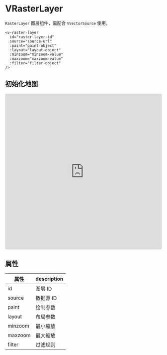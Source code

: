 # VRasterLayer

`RasterLayer` 图层组件，需配合 `VVectorSource` 使用。

```
<v-raster-layer
  id="raster-layer-id"
  source="source-url"
  :paint="paint-object"
  :layout="layout-object"
  :minzoom="minzoom-value"
  :maxzoom="maxzoom-value"
  :filter="filter-object"
/>
```

## 初始化地图

<iframe src="https://codesandbox.io/embed/mapvue-vmap-5d689r?fontsize=14&hidenavigation=1&module=%2Fsrc%2FApp.vue&theme=dark"
     style="width:100%; height:500px; border:0; border-radius: 4px; overflow:hidden;"
     title="mapvue/vmap"
     allow="accelerometer; ambient-light-sensor; camera; encrypted-media; geolocation; gyroscope; hid; microphone; midi; payment; usb; vr; xr-spatial-tracking"
     sandbox="allow-forms allow-modals allow-popups allow-presentation allow-same-origin allow-scripts"
   ></iframe>

## 属性

| 属性    | description |
| ------- | ----------- |
| id      | 图层 ID     |
| source  | 数据源 ID   |
| paint   | 绘制参数    |
| layout  | 布局参数    |
| minzoom | 最小缩放    |
| maxzoom | 最大缩放    |
| filter  | 过滤规则    |
